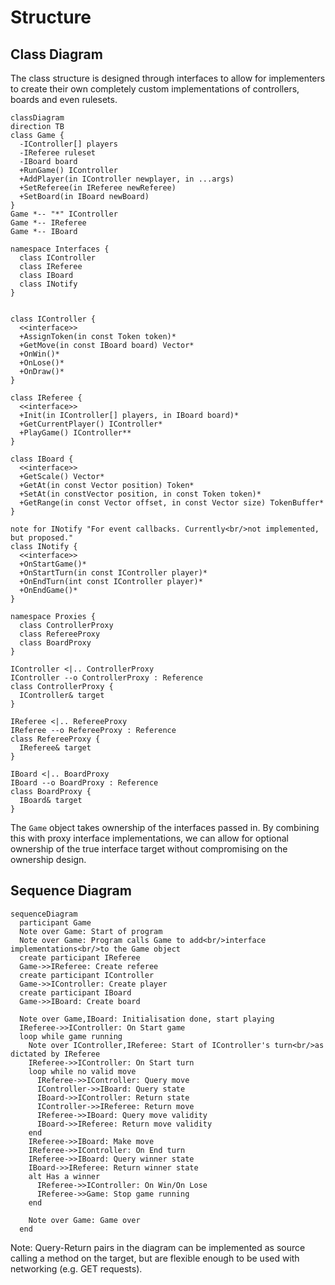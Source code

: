 # Structure

## Class Diagram
The class structure is designed through interfaces to allow for implementers to create their own completely custom implementations of controllers, boards and even rulesets.
```mermaid
classDiagram
direction TB
class Game {
  -IController[] players
  -IReferee ruleset
  -IBoard board
  +RunGame() IController
  +AddPlayer(in IController newplayer, in ...args)
  +SetReferee(in IReferee newReferee)
  +SetBoard(in IBoard newBoard)
}
Game *-- "*" IController
Game *-- IReferee
Game *-- IBoard

namespace Interfaces {
  class IController
  class IReferee
  class IBoard
  class INotify
}


class IController {
  <<interface>>
  +AssignToken(in const Token token)*
  +GetMove(in const IBoard board) Vector*
  +OnWin()*
  +OnLose()*
  +OnDraw()*
} 

class IReferee {
  <<interface>>
  +Init(in IController[] players, in IBoard board)*
  +GetCurrentPlayer() IController*
  +PlayGame() IController**
}

class IBoard {
  <<interface>>
  +GetScale() Vector*
  +GetAt(in const Vector position) Token*
  +SetAt(in constVector position, in const Token token)*
  +GetRange(in const Vector offset, in const Vector size) TokenBuffer*
}

note for INotify "For event callbacks. Currently<br/>not implemented, but proposed."
class INotify {
  <<interface>>
  +OnStartGame()*
  +OnStartTurn(in const IController player)*
  +OnEndTurn(int const IController player)*
  +OnEndGame()*
}

namespace Proxies {
  class ControllerProxy
  class RefereeProxy
  class BoardProxy
}

IController <|.. ControllerProxy
IController --o ControllerProxy : Reference
class ControllerProxy {
  IController& target
}

IReferee <|.. RefereeProxy
IReferee --o RefereeProxy : Reference
class RefereeProxy {
  IReferee& target
}

IBoard <|.. BoardProxy
IBoard --o BoardProxy : Reference
class BoardProxy {
  IBoard& target
}
```
The `Game` object takes ownership of the interfaces passed in. By combining this with proxy interface implementations, we can allow for optional ownership of the true interface target without compromising on the ownership design.

## Sequence Diagram
```mermaid
sequenceDiagram
  participant Game
  Note over Game: Start of program
  Note over Game: Program calls Game to add<br/>interface implementations<br/>to the Game object
  create participant IReferee
  Game->>IReferee: Create referee
  create participant IController
  Game->>IController: Create player
  create participant IBoard
  Game->>IBoard: Create board
  
  Note over Game,IBoard: Initialisation done, start playing
  IReferee->>IController: On Start game
  loop while game running
    Note over IController,IReferee: Start of IController's turn<br/>as dictated by IReferee
    IReferee->>IController: On Start turn
    loop while no valid move
      IReferee->>IController: Query move
      IController->>IBoard: Query state
      IBoard->>IController: Return state
      IController->>IReferee: Return move
      IReferee->>IBoard: Query move validity
      IBoard->>IReferee: Return move validity
    end
    IReferee->>IBoard: Make move
    IReferee->>IController: On End turn
    IReferee->>IBoard: Query winner state
    IBoard->>IReferee: Return winner state
    alt Has a winner
      IReferee->>IController: On Win/On Lose
      IReferee->>Game: Stop game running
    end
    
    Note over Game: Game over
  end
```
Note: Query-Return pairs in the diagram can be implemented as source calling a method on the target, but are flexible enough to be used with networking (e.g. GET requests).